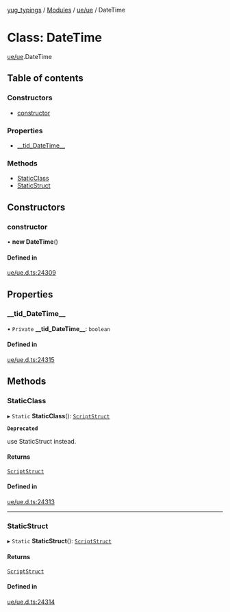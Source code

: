 [yug_typings](../README.md) / [Modules](../modules.md) / [ue/ue](../modules/ue_ue.md) / DateTime

# Class: DateTime

[ue/ue](../modules/ue_ue.md).DateTime

## Table of contents

### Constructors

- [constructor](ue_ue.DateTime.md#constructor)

### Properties

- [\_\_tid\_DateTime\_\_](ue_ue.DateTime.md#__tid_datetime__)

### Methods

- [StaticClass](ue_ue.DateTime.md#staticclass)
- [StaticStruct](ue_ue.DateTime.md#staticstruct)

## Constructors

### constructor

• **new DateTime**()

#### Defined in

[ue/ue.d.ts:24309](https://github.com/YugMetaverse/yug_typings/blob/25cad34/ue/ue.d.ts#L24309)

## Properties

### \_\_tid\_DateTime\_\_

• `Private` **\_\_tid\_DateTime\_\_**: `boolean`

#### Defined in

[ue/ue.d.ts:24315](https://github.com/YugMetaverse/yug_typings/blob/25cad34/ue/ue.d.ts#L24315)

## Methods

### StaticClass

▸ `Static` **StaticClass**(): [`ScriptStruct`](ue_ue.ScriptStruct.md)

**`Deprecated`**

use StaticStruct instead.

#### Returns

[`ScriptStruct`](ue_ue.ScriptStruct.md)

#### Defined in

[ue/ue.d.ts:24313](https://github.com/YugMetaverse/yug_typings/blob/25cad34/ue/ue.d.ts#L24313)

___

### StaticStruct

▸ `Static` **StaticStruct**(): [`ScriptStruct`](ue_ue.ScriptStruct.md)

#### Returns

[`ScriptStruct`](ue_ue.ScriptStruct.md)

#### Defined in

[ue/ue.d.ts:24314](https://github.com/YugMetaverse/yug_typings/blob/25cad34/ue/ue.d.ts#L24314)
